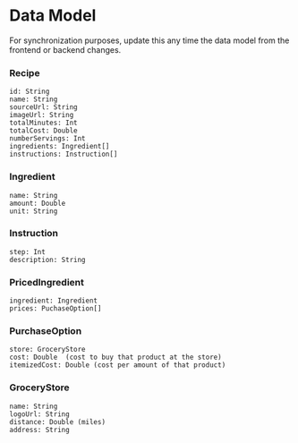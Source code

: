 # Data Model

For synchronization purposes, update this any time the data model from the frontend or backend changes.

### Recipe
```
id: String
name: String
sourceUrl: String
imageUrl: String
totalMinutes: Int
totalCost: Double
numberServings: Int
ingredients: Ingredient[]
instructions: Instruction[]
```

### Ingredient
```
name: String
amount: Double
unit: String
```

### Instruction
```
step: Int
description: String
```

### PricedIngredient
```
ingredient: Ingredient
prices: PuchaseOption[]
```

### PurchaseOption
```
store: GroceryStore
cost: Double  (cost to buy that product at the store)
itemizedCost: Double (cost per amount of that product)
```

### GroceryStore
```
name: String
logoUrl: String
distance: Double (miles)
address: String
```
